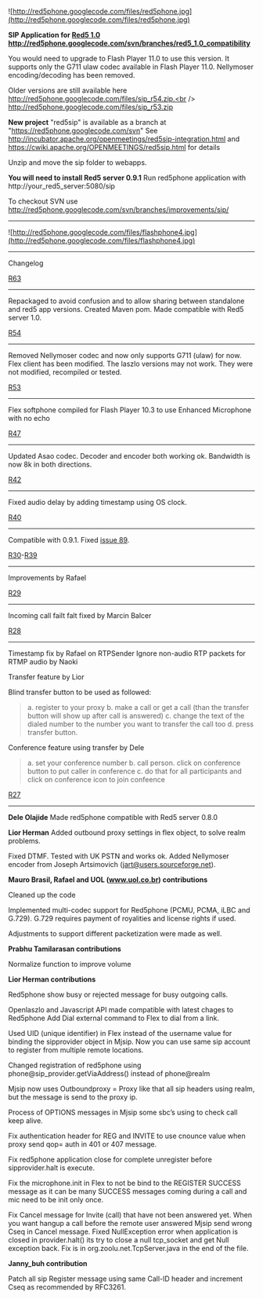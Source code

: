 ![http://red5phone.googlecode.com/files/red5phone.jpg](http://red5phone.googlecode.com/files/red5phone.jpg)

**SIP Application for [Red5 1.0](https://code.google.com/p/red5/)
http://red5phone.googlecode.com/svn/branches/red5_1.0_compatibility**

You would need to upgrade to Flash Player 11.0 to use this version. It supports only the G711 ulaw codec available in Flash Player 11.0. Nellymoser encoding/decoding has been removed.

Older versions are still available here <br />
http://red5phone.googlecode.com/files/sip_r54.zip.<br />
http://red5phone.googlecode.com/files/sip_r53.zip<br />

**New project** "red5sip" is available as a branch at "https://red5phone.googlecode.com/svn"
See http://incubator.apache.org/openmeetings/red5sip-integration.html and https://cwiki.apache.org/OPENMEETINGS/red5sip.html for details

Unzip and move the sip folder to webapps.

**You will need to install Red5 server 0.9.1** Run red5phone application with http://your_red5_server:5080/sip


To checkout SVN use http://red5phone.googlecode.com/svn/branches/improvements/sip/


---


![http://red5phone.googlecode.com/files/flashphone4.jpg](http://red5phone.googlecode.com/files/flashphone4.jpg)


---


Changelog

[R63](https://code.google.com/p/red5phone/source/detail?r=63)

---

Repackaged to avoid confusion and to allow sharing between standalone and red5 app versions. Created Maven pom. Made compatible with Red5 server 1.0.

[R54](https://code.google.com/p/red5phone/source/detail?r=54)

---

Removed Nellymoser codec and now only supports G711 (ulaw) for now. Flex client has been modified. The laszlo versions may not work. They were not modified, recompiled or tested.

[R53](https://code.google.com/p/red5phone/source/detail?r=53)

---

Flex softphone compiled for Flash Player 10.3 to use Enhanced Microphone with no echo

[R47](https://code.google.com/p/red5phone/source/detail?r=47)

---

Updated Asao codec. Decoder and encoder both working ok. Bandwidth is now 8k in both directions.

[R42](https://code.google.com/p/red5phone/source/detail?r=42)

---

Fixed audio delay by adding timestamp using OS clock.

[R40](https://code.google.com/p/red5phone/source/detail?r=40)

---

Compatible with 0.9.1. Fixed [issue 89](https://code.google.com/p/red5phone/issues/detail?id=89).


[R30](https://code.google.com/p/red5phone/source/detail?r=30)-[R39](https://code.google.com/p/red5phone/source/detail?r=39)

---

Improvements by Rafael

[R29](https://code.google.com/p/red5phone/source/detail?r=29)

---

Incoming call failt falt fixed by Marcin Balcer

[R28](https://code.google.com/p/red5phone/source/detail?r=28)

---

Timestamp fix by Rafael on RTPSender
Ignore non-audio RTP packets for RTMP audio by Naoki

Transfer feature by  Lior

Blind transfer button to be used as followed:

> a. register to your proxy
> b. make a call or get a call (than the transfer button will show up after call is answered)
> c. change the text of the dialed number to the number you want to transfer the call too
> d. press transfer button.


Conference feature using transfer by Dele

> a. set your conference number
> b. call person. click on conference button to put caller in conference
> c. do that for all participants and click on conference icon to join confeence


[R27](https://code.google.com/p/red5phone/source/detail?r=27)

---

**Dele Olajide**
Made red5phone compatible with Red5 server 0.8.0

**Lior Herman**
Added outbound proxy settings in flex object, to solve realm problems.

Fixed DTMF. Tested with UK PSTN and works ok.
Added Nellymoser encoder from Joseph Artsimovich (jart@users.sourceforge.net).


**Mauro Brasil, Rafael and UOL (www.uol.co.br) contributions**

Cleaned up the code

Implemented multi-codec support for Red5phone (PCMU, PCMA, iLBC and G.729). G.729 requires payment of royalities and license rights if used.

Adjustments to support different packetization were made as well.

**Prabhu Tamilarasan contributions**

Normalize function to improve volume

**Lior Herman contributions**

Red5phone show busy or rejected message for busy outgoing calls.

Openlaszlo and Javascript API made compatible with latest chages to Red5phone
Add Dial external command to Flex to dial from a link.

Used UID (unique identifier) in Flex instead of the username value for binding the sipprovider object in Mjsip. Now you can use same sip account to register from multiple remote locations.

Changed registration of red5phone using phone@sip\_provider.getViaAddress() instead of phone@realm

Mjsip now uses Outboundproxy = Proxy like that all sip headers using realm, but the message is send to the proxy ip.

Process of OPTIONS messages in Mjsip some sbc’s using to check call keep alive.

Fix authentication header for REG and INVITE to use cnounce value when proxy send qop= auth in 401 or 407 message.

Fix red5phone application close for complete unregister before sipprovider.halt is execute.

Fix the microphone.init in Flex to not be bind to the REGISTER SUCCESS message as it can be many SUCCESS messages coming during a call and mic need to be init only once.

Fix Cancel message for Invite (call) that have not been answered yet. When you want hangup a call before the remote user answered Mjsip send wrong Cseq in Cancel message.
Fixed NullException error when application is closed in provider.halt() its try to close a null tcp\_socket and get Null exception back. Fix is in org.zoolu.net.TcpServer.java in the end of the file.

**Janny\_buh contribution**

Patch all sip Register message using same Call-ID header and increment Cseq as recommended by RFC3261.